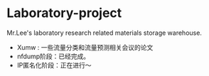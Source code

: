 # Laboratory-project
Mr.Lee's laboratory research related materials storage warehouse.

* Xumw : 一些流量分类和流量预测相关会议的论文
* nfdump阶段：已经完成。
* IP匿名化阶段：正在进行～